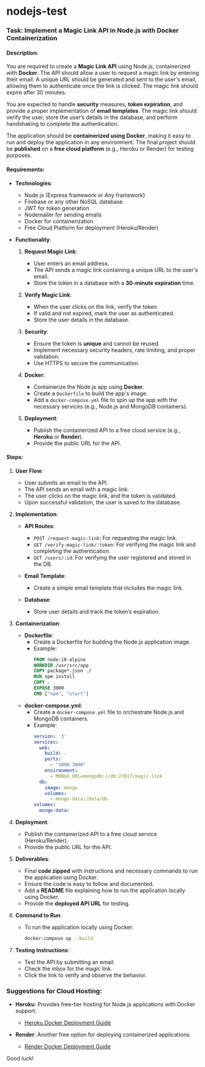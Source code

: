 # nodejs-test

### Task: Implement a Magic Link API in Node.js with Docker Containerization

#### Description:
You are required to create a **Magic Link API** using Node.js, containerized with **Docker**. The API should allow a user to request a magic link by entering their email. A unique URL should be generated and sent to the user's email, allowing them to authenticate once the link is clicked. The magic link should expire after 30 minutes.

You are expected to handle **security** measures, **token expiration**, and provide a proper implementation of **email templates**. The magic link should verify the user, store the user’s details in the database, and perform handshaking to complete the authentication.

The application should be **containerized using Docker**, making it easy to run and deploy the application in any environment. The final project should be **published** on a **free cloud platform** (e.g., Heroku or Render) for testing purposes.

#### Requirements:
- **Technologies**:
  - Node.js (Express framework or Any framework)
  - Firebase or any other NoSQL database
  - JWT for token generation
  - Nodemailer for sending emails
  - Docker for containerization
  - Free Cloud Platform for deployment (Heroku/Render)
  
- **Functionality**:
  1. **Request Magic Link**:
     - User enters an email address.
     - The API sends a magic link containing a unique URL to the user's email.
     - Store the token in a database with a **30-minute expiration** time.
     
  2. **Verify Magic Link**:
     - When the user clicks on the link, verify the token.
     - If valid and not expired, mark the user as authenticated.
     - Store the user details in the database.
  
  3. **Security**:
     - Ensure the token is **unique** and cannot be reused.
     - Implement necessary security headers, rate limiting, and proper validation.
     - Use HTTPS to secure the communication.

  4. **Docker**:
     - Containerize the Node.js app using **Docker**.
     - Create a `Dockerfile` to build the app's image.
     - Add a `docker-compose.yml` file to spin up the app with the necessary services (e.g., Node.js and MongoDB containers).

  5. **Deployment**:
     - Publish the containerized API to a free cloud service (e.g., **Heroku** or **Render**).
     - Provide the public URL for the API.

#### Steps:
1. **User Flow**:
   - User submits an email to the API.
   - The API sends an email with a magic link.
   - The user clicks on the magic link, and the token is validated.
   - Upon successful validation, the user is saved to the database.
  
2. **Implementation**:
   - **API Routes**:
     - `POST /request-magic-link`: For requesting the magic link.
     - `GET /verify-magic-link/:token`: For verifying the magic link and completing the authentication.
     - `GET /users/:id`: For verifying the user registered and stored in the DB.

   - **Email Template**: 
     - Create a simple email template that includes the magic link.
   - **Database**:
     - Store user details and track the token’s expiration.

3. **Containerization**:
   - **Dockerfile**: 
     - Create a Dockerfile for building the Node.js application image.
     - Example:
       ```Dockerfile
       FROM node:18-alpine
       WORKDIR /usr/src/app
       COPY package*.json ./
       RUN npm install
       COPY . .
       EXPOSE 3000
       CMD ["npm", "start"]
       ```
   - **docker-compose.yml**:
     - Create a `docker-compose.yml` file to orchestrate Node.js and MongoDB containers.
     - Example:
       ```yaml
       version: '3'
       services:
         web:
           build: .
           ports:
             - "3000:3000"
           environment:
             - MONGO_URL=mongodb://db:27017/magic-link
         db:
           image: mongo
           volumes:
             - mongo-data:/data/db
       volumes:
         mongo-data:
       ```

4. **Deployment**:
   - Publish the containerized API to a free cloud service (Heroku/Render).
   - Provide the public URL for the API.
  
5. **Deliverables**:
   - Final **code zipped** with instructions and necessary commands to run the application using Docker.
   - Ensure the code is easy to follow and documented.
   - Add a **README** file explaining how to run the application locally using Docker.
   - Provide the **deployed API URL** for testing.

6. **Command to Run**:
   - To run the application locally using Docker:
     ```bash
     docker-compose up --build
     ```

7. **Testing Instructions**:
   - Test the API by submitting an email.
   - Check the inbox for the magic link.
   - Click the link to verify and observe the behavior.

### Suggestions for Cloud Hosting:
- **Heroku**: Provides free-tier hosting for Node.js applications with Docker support.
  - [Heroku Docker Deployment Guide](https://devcenter.heroku.com/articles/container-registry-and-runtime)
  
- **Render**: Another free option for deploying containerized applications.
  - [Render Docker Deployment Guide](https://render.com/docs/deploy-docker)

Good luck!
